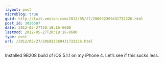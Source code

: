 ```yaml
---
layout: post
microblog: true
guid: http://twit.vmstan.com/2012/05/27/206932369431732226.html
post_id: 3036587
date: 2012-05-27T20:18:16-0600
lastmod: 2012-05-27T20:18:16-0600
type: post
url: /2012/05/27/206932369431732226.html
---
```

Installed 9B208 build of iOS 5.1.1 on my iPhone 4. Let’s see if this sucks less.
